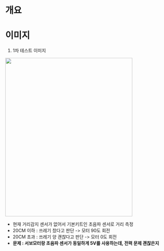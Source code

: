 
# 개요
# 이미지 
1. 1차 테스트 이미지
<img src="https://github.com/user-attachments/assets/ac10eb12-5c09-451a-8fd8-79285936df46"  width="400" height="500"/>


- 현재 거리감지 센서가 없어서 기본키트인 초음파 센서로 거리 측정
- 20CM 이하 : 쓰레기 찼다고 판단 -> 모터 90도 회전
- 20CM 초과 : 쓰레기 양 괜찮다고 판단 -> 모터 0도 회전
- **문제 : 서보모터랑 초음파 센서가 동일하게 5V를 사용하는데, 전력 문제 괜찮은지**
